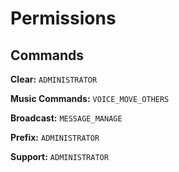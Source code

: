 # Permissions

## Commands

**Clear:** `ADMINISTRATOR`

**Music Commands:** `VOICE_MOVE_OTHERS`

**Broadcast:** `MESSAGE_MANAGE`

**Prefix:** `ADMINISTRATOR`

**Support:** `ADMINISTRATOR`

